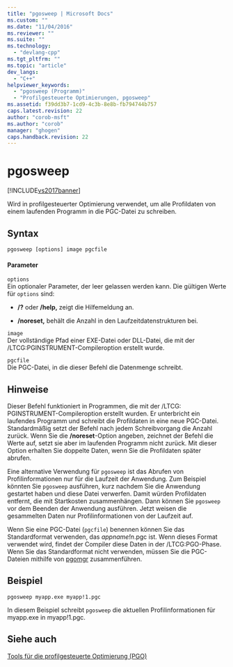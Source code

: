```yaml
---
title: "pgosweep | Microsoft Docs"
ms.custom: ""
ms.date: "11/04/2016"
ms.reviewer: ""
ms.suite: ""
ms.technology: 
  - "devlang-cpp"
ms.tgt_pltfrm: ""
ms.topic: "article"
dev_langs: 
  - "C++"
helpviewer_keywords: 
  - "pgosweep (Programm)"
  - "Profilgesteuerte Optimierungen, pgosweep"
ms.assetid: f39dd3b7-1cd9-4c3b-8e8b-fb794744b757
caps.latest.revision: 22
author: "corob-msft"
ms.author: "corob"
manager: "ghogen"
caps.handback.revision: 22
---
```

# pgosweep
[!INCLUDE[vs2017banner](../../assembler/inline/includes/vs2017banner.md)]

Wird in profilgesteuerter Optimierung verwendet, um alle Profildaten von einem laufenden Programm in die PGC\-Datei zu schreiben.  
  
## Syntax  
  
```  
pgosweep [options] image pgcfile  
```  
  
#### Parameter  
 `options`  
 Ein optionaler Parameter, der leer gelassen werden kann.  Die gültigen Werte für `options` sind:  
  
-   **\/?** oder **\/help,** zeigt die Hilfemeldung an.  
  
-   **\/noreset,** behält die Anzahl in den Laufzeitdatenstrukturen bei.  
  
 `image`  
 Der vollständige Pfad einer EXE\-Datei oder DLL\-Datei, die mit der \/LTCG:PGINSTRUMENT\-Compileroption erstellt wurde.  
  
 `pgcfile`  
 Die PGC\-Datei, in die dieser Befehl die Datenmenge schreibt.  
  
## Hinweise  
 Dieser Befehl funktioniert in Programmen, die mit der \/LTCG: PGINSTRUMENT\-Compileroption erstellt wurden.  Er unterbricht ein laufendes Programm und schreibt die Profildaten in eine neue PGC\-Datei.  Standardmäßig setzt der Befehl nach jedem Schreibvorgang die Anzahl zurück.  Wenn Sie die **\/noreset**\-Option angeben, zeichnet der Befehl die Werte auf, setzt sie aber im laufenden Programm nicht zurück.  Mit dieser Option erhalten Sie doppelte Daten, wenn Sie die Profildaten später abrufen.  
  
 Eine alternative Verwendung für `pgosweep` ist das Abrufen von Profilinformationen nur für die Laufzeit der Anwendung.  Zum Beispiel könnten Sie `pgosweep` ausführen, kurz nachdem Sie die Anwendung gestartet haben und diese Datei verwerfen.  Damit würden Profildaten entfernt, die mit Startkosten zusammenhängen.  Dann können Sie `pgosweep` vor dem Beenden der Anwendung ausführen.  Jetzt weisen die gesammelten Daten nur Profilinformationen von der Laufzeit auf.  
  
 Wenn Sie eine PGC\-Datei \(`pgcfile`\) benennen können Sie das Standardformat verwenden, das *appname\!n*.pgc ist.  Wenn dieses Format verwendet wird, findet der Compiler diese Daten in der \/LTCG:PGO\-Phase.  Wenn Sie das Standardformat nicht verwenden, müssen Sie die PGC\-Dateien mithilfe von [pgomgr](../../build/reference/pgomgr.md) zusammenführen.  
  
## Beispiel  
  
```  
pgosweep myapp.exe myapp!1.pgc  
```  
  
 In diesem Beispiel schreibt `pgosweep` die aktuellen Profilinformationen für myapp.exe in myapp\!1.pgc.  
  
## Siehe auch  
 [Tools für die profilgesteuerte Optimierung \(PGO\)](../../build/reference/tools-for-manual-profile-guided-optimization.md)